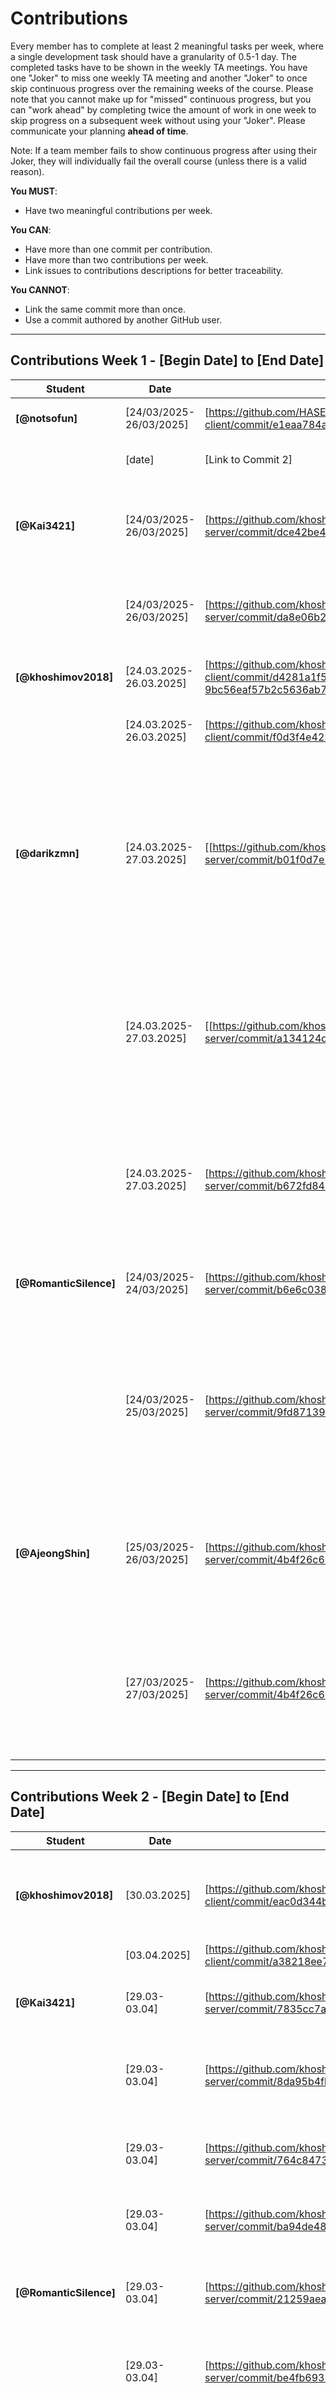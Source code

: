 # Contributions

Every member has to complete at least 2 meaningful tasks per week, where a
single development task should have a granularity of 0.5-1 day. The completed
tasks have to be shown in the weekly TA meetings. You have one "Joker" to miss
one weekly TA meeting and another "Joker" to once skip continuous progress over
the remaining weeks of the course. Please note that you cannot make up for
"missed" continuous progress, but you can "work ahead" by completing twice the
amount of work in one week to skip progress on a subsequent week without using
your "Joker". Please communicate your planning **ahead of time**.

Note: If a team member fails to show continuous progress after using their
Joker, they will individually fail the overall course (unless there is a valid
reason).

**You MUST**:

- Have two meaningful contributions per week.

**You CAN**:

- Have more than one commit per contribution.
- Have more than two contributions per week.
- Link issues to contributions descriptions for better traceability.

**You CANNOT**:

- Link the same commit more than once.
- Use a commit authored by another GitHub user.

---

## Contributions Week 1 - [Begin Date] to [End Date]

| **Student**        | **Date** | **Link to Commit** | **Description**                 | **Relevance**                       |
| ------------------ | -------- | ------------------ | ------------------------------- | ----------------------------------- |
| **[@notsofun]** | [24/03/2025-26/03/2025]   | [https://github.com/HASEL-UZH/sopra-fs25-template-client/commit/e1eaa784ad2a2663dde5721c789d1ee0e2843caa] | [Implemented framework of Chatting page] | [It is the key feature of our system.] |
|                    | [date]   | [Link to Commit 2] | [Brief description of the task] | [Why this contribution is relevant] |
| **[@Kai3421]** | [24/03/2025-26/03/2025]   | [https://github.com/khoshimov2018/sopra-fs25-group-38-server/commit/dce42be4bde09360e9fa9cbb7831968a48cf22c5] | [added MatchGetDTO, MatchPostDTO & adapted DTOMapper for basic matching services] | [Used to find matches] |
|                    | [24/03/2025-26/03/2025]   | [https://github.com/khoshimov2018/sopra-fs25-group-38-server/commit/da8e06b223c7a9fb90ec16b4aba2c8432ef386f7] | [added MatchRepo and adjusted Match.java to adhere to logic for matching ] | [logic for creating a match - if User1likedUser2 and vice versa its a match :) ] |
| **[@khoshimov2018]** | [24.03.2025-26.03.2025]   | [https://github.com/khoshimov2018/sopra-fs25-group-38-client/commit/d4281a1f56c5a717118ba5aa0f960ce3c1e25470#diff-9bc56eaf57b2c5636ab7404b9a18ec957a3aa46345de274effa96074f4646f10] | [I have updated the login and register flows] | [created the login register auth flow] |
|                    | [24.03.2025-26.03.2025]   | [https://github.com/khoshimov2018/sopra-fs25-group-38-client/commit/f0d3f4e4232e259ec6aa7e69d570df45a2ecab90] | [Cretaed Main page] | [Main page is where users can like and dislike the profiles] |
| **[@darikzmn]** | [24.03.2025-27.03.2025]   | [[https://github.com/khoshimov2018/sopra-fs25-group-38-server/commit/b01f0d7e77d6dc2d4183145c66b312d793436d81] | [Implemented user registration and login functionalities using email-based authentication, including secure password hashing and support for extended profile fields.] | [It fulfills the backend requirements of User Stories S1 (Registration) and S2 (Login).] |
|                    | [24.03.2025-27.03.2025]   | [[https://github.com/khoshimov2018/sopra-fs25-group-38-server/commit/a134124d76d856b0cf0ee41048057834e38ec8f9] | [Added logout functionality for users via POST /users/logout endpoint and implemented corresponding service method to update user status to OFFLINE.] | [It fulfills the backend requirements of User Story S3 (Logout).] |
|                    | [24.03.2025-27.03.2025]   | [https://github.com/khoshimov2018/sopra-fs25-group-38-server/commit/b672fd843aa2b4180e30d5d5fa906f5cb60a65d1] | [Added bio, updated fields and validation in UserPostDTO, DTOMapper and UserService for profile editing.] | [It fulfills the backend requirements of User Story S4 (Profile editing).] |
| **[@RomanticSilence]** | [24/03/2025-24/03/2025]   | [https://github.com/khoshimov2018/sopra-fs25-group-38-server/commit/b6e6c038d4bbfc5b2aceb9abaa4edac0d1ef3ea6] | [create the User entity, merge the profile attr.] | [keeping the same data structure is very important for backend development] |
|                    | [24/03/2025-25/03/2025]   | [https://github.com/khoshimov2018/sopra-fs25-group-38-server/commit/9fd871397b0d9f787bb09699475666e68d184d37] | [implement and refine all data schema(class)] | [Having the same data schema is essential, and should be implemented first, also part of the previous class UML class doesn't fit expectation, so it need to be refined] |
| **[@AjeongShin]** | [25/03/2025-26/03/2025]   | [https://github.com/khoshimov2018/sopra-fs25-group-38-server/commit/4b4f26c6359cb7c6ba7e0283067fdb0ca012143e] | [edited Course entity, added DTO and mapping logic, and implemented GET /courses endpoint to expose course list] | [Established the base structure to provide a consistent course list to the frontend and enable course-based user filtering] |
|                    | [27/03/2025-27/03/2025]   | [https://github.com/khoshimov2018/sopra-fs25-group-38-server/commit/4b4f26c6359cb7c6ba7e0283067fdb0ca012143e] | [implemented GET /students filtering by courseIds by adding service logic, and user mapping] | [Enabled course-based user matching by filtering students enrolled in all selected courses, laying the foundation for multi-criteria search.] |

---

## Contributions Week 2 - [Begin Date] to [End Date]

| **Student**        | **Date** | **Link to Commit** | **Description**                 | **Relevance**                       |
| ------------------ | -------- | ------------------ | ------------------------------- | ----------------------------------- |
| **[@khoshimov2018]** | [30.03.2025]   | [https://github.com/khoshimov2018/sopra-fs25-group-38-client/commit/eac0d344b7aaf70bcac358adc79ec03868c0bd81] | [Created Profile Page] | [This is where a user can see his profile and can edit page by pressing the button edit page] |
|                    | [03.04.2025]   | [https://github.com/khoshimov2018/sopra-fs25-group-38-client/commit/a38218ee70dcb869bd17ee9067d8c38ed5930944] | [Profile Page Edit] | [Users can edit their profile] |
| **[@Kai3421]**     | [29.03-03.04]   | [https://github.com/khoshimov2018/sopra-fs25-group-38-server/commit/7835cc7a9405da079bb06e6a2dacb7d4e5c176bf] | [add match_id for user through join column] | [important to find users with which other users are matched ] |
|                    | [29.03-03.04]   | [https://github.com/khoshimov2018/sopra-fs25-group-38-server/commit/8da95b4fb9bd7aa255accea987fc3b2679639798] | [added logic to fetch user ids in user service and added missing imports] | [need to fetch user ids for matches] |
|                    | [29.03-03.04]   | [https://github.com/khoshimov2018/sopra-fs25-group-38-server/commit/764c84736286e79dea1c2d148582cc4276a1a660] | [adjusted logic to only fetch user ids for ACCEPTED matches] | [should only be able to fetch the user ids for ACCEPTED machtes] |
|                    | [29.03-03.04]   | [https://github.com/khoshimov2018/sopra-fs25-group-38-server/commit/ba94de481e8f82f2e030c8799c16b86de04a1a99] | [adding logic to MatchPostDTO for matching] | [basis in order to match people] |
| **[@RomanticSilence]** | [29.03-03.04]   | [https://github.com/khoshimov2018/sopra-fs25-group-38-server/commit/21259aea8a440012e77d84cc9625431321e96998] | [create multiple entities & api for chatting system] | [this is the foundation of how the chatting information are saved and fetch] |
|                    | [29.03-03.04]   | [https://github.com/khoshimov2018/sopra-fs25-group-38-server/commit/be4fb693366226431855642cbfa01bc6f0cce8ec] | [build DTO for chatting system] | [essential for communication with the frontend for messaging] |
| **[@darikzmn]** | [29.03.2025-03.04.2025]   | [https://github.com/khoshimov2018/sopra-fs25-group-38-server/commit/a0127a7dfe7e94b0c4f189b02f0e515e8e3034cf] | [Implement user reporting and blocking functionality.] | [It fulfills the backend requirements of User Story S15 (Block and Report), without messaging and admin part.] |
|                    | [29.03.2025-03.04.2025]  | [https://github.com/khoshimov2018/sopra-fs25-group-38-server/commit/c021139395968bb1035ced6758a2782606b87b45] | [Enable users to select and update their courses during registration and profile editing.] | [Enabled course selection during user registration and profile editing by linking users to selected courses using JPA relations.] |
|                    | [29.03.2025-03.04.2025]  | [https://github.com/khoshimov2018/sopra-fs25-group-38-server/commit/87647428a1fefc46ae038efad1b680ef039c70bf)] | [Temporarily disabled failing tests by commenting out.] | [Temporarily disabled failing tests to enable successful backend build and deployment.] |
|                    | [29.03.2025-03.04.2025]  | [https://github.com/khoshimov2018/sopra-fs25-group-38-server/commit/8daaca8a251c273a6f9d9b9444f6721e40890e03] | [Commented out parts of the main codebase to temporarily bypass errors that were blocking deployment] | [It's allowing the frontend team to test, integrate and access endpoints.] |
| **[@githubUser5]** | [date]   | [Link to Commit 1] | [Brief description of the task] | [Why this contribution is relevant] |
|                    | [date]   | [Link to Commit 2] | [Brief description of the task] | [Why this contribution is relevant] |
| **[@AjeongShin]** | [29/03/2025-29/03/2025]   | [https://github.com/khoshimov2018/sopra-fs25-group-38-server/commit/29a6ffa0916376b5a8a7c7a002fbb5c32373180b] | [Implement GET /students endpoint with filtering by courseIds or availability] | [Enables flexible backend filtering to support dynamic frontend search features based on course or time availability] |
|                    | [02/04/2025-02/04/2025]   | [https://github.com/khoshimov2018/sopra-fs25-group-38-server/commit/507047fb05a8d2f6a44c51d93bff035124fd5ab7] | [Fix server build failure by adding missing @Id annotation to entity] | [Ensures that the application can compile and run successfully with proper JPA configuration] |
|                    | [02/04/2025-02/04/2025]   | [[https://github.com/khoshimov2018/sopra-fs25-group-38-server/commit/5f9cc61295b7568edd962a414334a78639d1fb81] | [Add unit tests for retrieving courses and filtering students by availability] | [Improves test coverage and ensures correct functionality for core GET endpoints] |
| **[@notsofun]** | [03.04.2025]   | [https://github.com/khoshimov2018/sopra-fs25-group-38-client/commit/9b26fd2490f872d884cbb036a4174ce12ef5ff0c] | [Implemented Chatting with AI advisor] | [This is key user story in our project.] |
 |                    | [03.04.2025]   | [https://github.com/khoshimov2018/sopra-fs25-group-38-client/commit/b1b3c896d4e111e6668e35f49929f6dabac1feeb] | [Implemened AI suggestions and scheduling redendered by Markdown] | [This is one key story in our project] |
 |                    | [03.04.2025]   | [https://github.com/khoshimov2018/sopra-fs25-group-38-client/commit/8dfcb08706ed5ad00db7ca1c08e441e7884d7bae] | [Implemened fetching matched users from backend and display in the chat windows] | [This is one key story in our project] |

---

## Contributions Week 3 - [Begin Date] to [End Date]
From Zhidian: Sorry for the inconvenience. For the commit after the email, I have already changed the name, but for the previous one, it remains as 友寄纪明.

| **Student**        | **Date** | **Link to Commit** | **Description**                 | **Relevance**                       |
| ------------------ | -------- | ------------------ | ------------------------------- | ----------------------------------- |
| **[@友寄纪明]** | [09.04.2025]   | [https://github.com/khoshimov2018/sopra-fs25-group-38-client/commit/17ab37368cc7d6141f4369ea286047e36cb50ce4] | [Modified logic of Chat to meet requirements of backedn that users can really chat on the page] | [To ensure that users could really chat once users could register.] |
| **[@notsofun]** | [10.04.2025]   | [https://github.com/khoshimov2018/sopra-fs25-group-38-client/commit/2ebaaf091a7766bab05628363a2e85dc178f1cb0] | [Allowing users to create a group] | [This is a key user story in our project] |
| **[@khoshimov2018]** | [08.04.2025-09.04.2025]   | [https://github.com/khoshimov2018/sopra-fs25-group-38-client/commit/2cc4e88ebcd400f0024355d7b92d9629960413e6] | [Fixed the issue in Registration UI which was updated by daria updated] | [Registration Form UI was not aligned and properly implemented, made it user friendly] |
|                    | [08.04.2025-10.04.2025]   | [https://github.com/khoshimov2018/sopra-fs25-group-38-client/commit/4748a659c375a5c78ced1269a3404ac4fdaa1c1d] | [Implemented Fetching user Profile] | [It is important to get the User info after registration and when user performs CRUD operation.] |
|                    | [08.04.2025-10.04.2025]   | [https://github.com/khoshimov2018/sopra-fs25-group-38-client/commit/dc0ba94da133f61ecbfd702d265dfa381e411cdc] | [Implemented User filter UI, Integrated server APIs and harmonized backend and frontend] | [Now we have proper User auth/ profile/edit/save profile picture upload flows] |
|                    | [10.04.2025]   | [https://github.com/khoshimov2018/sopra-fs25-group-38-server/commit/50640d05c5e16f6197bbfc144154cec0cf492352] | [Updated backend WebConfig, UserController, SecurityConfig, and UserService] | [Now we have proper CORS and token implementation] |
| **[@AjeongShin]** | [08.04.2025-09.04.2025]   | [https://github.com/khoshimov2018/sopra-fs25-group-38-server/commit/f8111b052272cf8b0295c27dc7a5f1f7bbedca72 , https://github.com/khoshimov2018/sopra-fs25-group-38-server/commit/5a0084c5fb9d62840f034aaa5a09f43690df5d8a, https://github.com/khoshimov2018/sopra-fs25-group-38-server/commit/2983070db8b1b77b528cc04229d8a7615f64748b] | [Resolved server-side 409 error by correctly parsing UserAvailability enum from frontend query parameters.] | [Enabled reliable filtering via enum binding, fixing type mismatches and restoring availability-based student search.] |
|                    | [08.04.2025-10.04.2025]   | [https://github.com/khoshimov2018/sopra-fs25-group-38-server/commit/a2a5aeae71ffa6e9d87f3c6ced5fadff9c0791b7, https://github.com/khoshimov2018/sopra-fs25-group-38-server/commit/b211e7e04003dc14ae2c9fee3c01c4399ac96709] | [Implemented API controller & integration tests verifying full user flow from registration to DB filtering, covering all logic for user stories #6, #8, and #9.] | [Ensures end-to-end reliability by testing real data persistence, user-course linkage, and availability-based filtering through actual service and DB layers.] |
|                    | [09.04.2025-10.04.2025]   | [https://github.com/khoshimov2018/sopra-fs25-group-38-server/commit/98a0938fea5cdd8b3e7ef75ceb50aff97c6b44e5, https://github.com/khoshimov2018/sopra-fs25-group-38-server/commit/1e24b071d2a30615ea8f6ae6be4a6ca9f12b9fd1, https://github.com/khoshimov2018/sopra-fs25-group-38-server/commit/e0e68473d30004511b8e8d6d555fc371124e3e1a] | [Fixed missing user-course linkage on registration, improved filtering to support all course-availability cases, and refined query to remove duplicates.] | [Ensures reliable user-course mapping, complete filtering support, and correct query results without duplicates.] |
|                    | [10.04.2025]   | [https://github.com/khoshimov2018/sopra-fs25-group-38-server/commit/02292642e6bda77e2738829431a1ebe4e1e20ae8, https://github.com/khoshimov2018/sopra-fs25-group-38-server/commit/fc5a5b2ec1cb388bf6b412f127d630361c672547] | [Implemented full user deletion flow with cascading cleanup of related entities and orphaned channels.] | [Ensures safe, consistent removal of user data across all related tables with proper repository and cascade handling.] |
 | **[@RomanticSilence]** | [05/04/2025-06/04/2025]   | [https://github.com/khoshimov2018/sopra-fs25-group-38-server/commit/9738885d850f4d3944de8b93ce7e99a3151a6615, https://github.com/khoshimov2018/sopra-fs25-group-38-server/commit/f5c682a37dcf20b75ef1d38ef21abdb1a260cde8] | [DTO & DTO mapper for chat system - 2 POST 2 GET request & repository.java] | [design 4 RESTFUL endpoints for chat system for implementing user story 13&14] |
|                    | [07/04/2025]   | [https://github.com/khoshimov2018/sopra-fs25-group-38-server/commit/5cdb4a9c8306b75c843f807f5f69b4c17f1ad9e4] | [implement and business logic for create channel & sending message & get chat history & get channels info.] | [ChatService: logic to implement user story 13&14] |
|                    | [07/04/2025 & 10/04/2025]   | [https://github.com/khoshimov2018/sopra-fs25-group-38-server/commit/2217d6313a011dc4df447657ae9dd73646a3302e, https://github.com/khoshimov2018/sopra-fs25-group-38-server/commit/1cf2f6e245ea2a0f0f591ff054fea2fe7f4804a0] | [implement the controller for chat system - 4 http request] | [this is to ensure the successful data transformation between client & service] |
|                    | [08/04/2025]   | [https://github.com/khoshimov2018/sopra-fs25-group-38-server/commit/1de5482c2e817cb98ba67b94cb3c2e189d75c8f4] | [test suite for chatService logic & implement logic for individual channel created after match] | [this tests are essential to make sure the chat logic meet our expectation] |
|                    | [09/04/2025]   | [https://github.com/khoshimov2018/sopra-fs25-group-38-server/commit/5928260669c6f9b12bf17ab11cb9dbc474145f7d] | [test suite for Chat RESTFUL Api] | [this tests are essential to make sure the restful api works as expected] |
 | **[@Kai3421]** | [05/04/2025-10/04/2025]   | [https://github.com/khoshimov2018/sopra-fs25-group-38-server/commit/053e00d9dfbc23f1fe64cae040d41aeb8bdef105] | [added MatchService which takes care of processing the like or dislike action of the user, checks for if match is already present and sets it as an ACCEPTED match if a user has already liked another user, checks if a user already has a REJECTED relation or adds a PENDING match if it has only been a one sided match] [this is important as it is the basis of our matchmaking application] |
|                    | [05/04/2025-10/04/2025]   |[https://github.com/khoshimov2018/sopra-fs25-group-38-server/commit/78eddb1d25633b9a4c0202c3785b00bd81383c2c] [added MatchController which exposes all endpoints for the matches, adjusted MatchRepository to handle searching for users for matches (not only Accepted matches), adjusted MatchRepository to create an individual chat channel for this accepted match] | [endpoints are relevant such that the front end can access the functions and create matches when clicking on "like button"] |
|                    | [05/04/2025-10/04/2025]   |[https://github.com/khoshimov2018/sopra-fs25-group-38-server/commit/62c011cc7061fc760d8375ca49850a0a7a7f8288] [added MatchController which exposes all endpoints for the matches, adjusted MatchRepository to handle searching for users for matches (not only Accepted matches), adjusted MatchRepository to create an individual chat channel for this accepted match] | [extensive tests gurantee the functionality of the application, adapted Dislike functionality helps with the issue that after REJECTED no new match could be created] |
 | **[@darikzmn]** | [07/04/2025-10/04/2025]   | [https://github.com/khoshimov2018/sopra-fs25-group-38-server/commit/c569c98403be391da01b2c181ad4b5af58deff8a] | [Fixing user registration, login, auth token handling and profile retrieval with integration tests.] | [Important to run tests to check that backend is working properly.] |
|                    | [08/04/2025-10/04/2025]  | [https://github.com/khoshimov2018/sopra-fs25-group-38-server/commit/90ce991915764bc783ddd5aa40da42a00c887eca] [https://github.com/khoshimov2018/sopra-fs25-group-38-server/commit/8f7cf6ae506946f89bba6c885b7898c877f666dd] [https://github.com/khoshimov2018/sopra-fs25-group-38-server/commit/4290322c5dd7b030d1d2cd419d557558bc7a0e6b]| [Refactored course assignment logic to  User-Course-Level and added DB initializer. Updated old logic for courses with the new one and setup Security and web configurators.] | [Every course need to have a level of knowledge for every user instead of global level of knowledge and courses should be predefined in DB for futher easy matching functionalities. CORS should allow access to be able to fetch from frontend.] |
|                    | [09/04/2025]  | [https://github.com/khoshimov2018/sopra-fs25-group-38-server/commit/c30b76ecacc77ec2ebb50af8cf446911eb6f3138] | [Test Report functionalities and refactor ReportController to use ReportBlockService and ReportDTO.] | [Fixing Report after testing to make sure that it works on backend side.] |
|                    | [10/04/2025] | [https://github.com/khoshimov2018/sopra-fs25-group-38-server/commit/98f0406ca4cc1caf8bad628504face1ca6ad275b] [https://github.com/khoshimov2018/sopra-fs25-group-38-server/commit/ee34632f2c9e1a4eab3fb1be65bb58ff4cb695bd]| [Updated fields in UserGetDTO and mapper for GET /users/{id} to fetch user data.] | [Adding all the needed data fo fetching from frontend for user profile.] |
|                    | [08/04/2025-09/04/2025] | [https://github.com/khoshimov2018/sopra-fs25-group-38-client/commit/9c7d63fe8261af7c9c26da7a6539390f5a1dba5f] [https://github.com/khoshimov2018/sopra-fs25-group-38-client/commit/e5919c61ac6bbfa3c30c731c71f6d1f141a2472f]| [Added course selection and study level fields to registration form in frontend and adjusted endpoints.] | [Allowed to have working app on the steps of registration, login, logout for frontend.] |
---

## Contributions Week 4 - [Begin Date] to [End Date]


| **Student**        | **Date** | **Link to Commit** | **Description**                 | **Relevance**                       |
| ------------------ | -------- | ------------------ | ------------------------------- | ----------------------------------- |
| **[@khoshimov2018]** | [17.04.2025]   | [https://github.com/khoshimov2018/sopra-fs25-group-38-client/commit/e897ca1d3d673ba8f128ba55ff0fb43bef6f9bfe] | [Fixed bugs and issues] | [This is important for users to properly logout and for deployment] |
|                  | [17.04.2025]   | [https://github.com/khoshimov2018/sopra-fs25-group-38-client/commit/22d032a808a2413bdc7309c079abe95475aef7da] | [Delete Account api integration, Profile page UI fixes, Main page UI fixes, Filters UI Fixes] | [Users now can delete their account] |
|                  | [17.04.2025]   | [https://github.com/khoshimov2018/sopra-fs25-group-38-client/commit/7f727f1e8c1e46ab9bfa9980206dc4f3470f5a32] | [Rendering issues fixed] | [Rendiring issues are fixed in Main page and student filters page] |
|                  | [17.04.2025]   | [https://github.com/khoshimov2018/sopra-fs25-group-38-client/commit/e05df6bd919582ff0fe551c3936d7ae7cab17b33] | [Refactored Main page] | [Main page code is refactored] |
|                  | [17.04.2025]   | [https://github.com/khoshimov2018/sopra-fs25-group-38-client/commit/e05df6bd919582ff0fe551c3936d7ae7cab17b33] | [Minor Fixes] | [Debugging and minor logic fixes] |
| **[@notsofun]** | [16.04.2025]   | [https://github.com/khoshimov2018/sopra-fs25-group-38-client/commit/d46ce7b18116a4c03e91c898580fd09686fda72b] | [Fixed bugs in chatting and creating groups] | [This is a key user story in our project] |
|  | [17.04.2025]   | [https://github.com/khoshimov2018/sopra-fs25-group-38-client/commit/c1b73e5bbf2c512e4b8fb424c9500e0687bbc3e6] | [Fixed bugs in dynamic routing of redirecting to chat page] | [This is a key user story in our project] |
|  | [17.04.2025]   | [https://github.com/khoshimov2018/sopra-fs25-group-38-client/commit/c1b73e5bbf2c512e4b8fb424c9500e0687bbc3e6] | [Implemented typing indicator and updating group members] | [This is a key user story in our project] |
|  | [17.04.2025]   | [https://github.com/khoshimov2018/sopra-fs25-group-38-client/commit/3702a049473aec86c867a6bbdac5018948722da5] | [Fixed bugs in typing indicator and redirecting] | [This is a key user story in our project] |
| **[@RomanticSilence]** | [13/04/2025]   | [https://github.com/khoshimov2018/sopra-fs25-group-38-server/commit/9c7535753d8a29ce48790c19c5281d48c6ca383c] | [entity & controller & service  for Chat typing indicator & user status - implementation of S16] | [essential for implementing user story 16] |
|                    | [14/04/2025]   | [https://github.com/khoshimov2018/sopra-fs25-group-38-server/commit/73d2a4bf3bec16564fc9a9f8fa9a9db4adc263dd] | [test suite for typing indicator & user status for user story 16] | [To make sure the api and logic work as expected] |
|                    | [15/04/2025]   | [https://github.com/khoshimov2018/sopra-fs25-group-38-server/commit/f1a1c5d304a3382376fc336c94bd65b1296a4589] | [implement a method for deleting the existing channel between users after block & a test suite for it] | [Essential logic for block functionality] |
|                    | [16/04/2025]   | [https://github.com/khoshimov2018/sopra-fs25-group-38-server/commit/52a2a842009310f9016388c0b3ad50f19a01dede] | [fixed a logical issue, avoid creating multiple individual channel between the same users] | [Essential for the correct behavior of creating a chat]|
|                    | [17/04/2025]   | [https://github.com/khoshimov2018/sopra-fs25-group-38-server/commit/0eeb1b11c4efbb753c42c5c83967a3012a7eac1e] | [design a new endpoints & write a logic to update a group channel & write a test suite for it] | [Important to build a functioning group chat system as required in user story 14]|
| **[@AjeongShin]** | [16.04.2025-17.04.2025]   | [https://github.com/khoshimov2018/sopra-fs25-group-38-client/commit/8137242ee5e893838124302b885d48192a2ee7ff, https://github.com/khoshimov2018/sopra-fs25-group-38-server/commit/2f7a73534f090a053178b98f4c58c387df48f9e2] | [fix: support matchAny=true for multi-course student filtering] | [Enables partial course overlap filtering across frontend/backend for flexible matching] |
|                    | [16.04.2025-17.04.2025]   | [https://github.com/khoshimov2018/sopra-fs25-group-38-client/commit/7f8642343b5ddcaa6cd59b0e2ab17c8122f2a08d] | [fix: synchronize filter state and query parameters for accurate user fetching] | [Resolves missing query params and ensures reliable filtering behavior] |
|                    | [16.04.2025-17.04.2025]   | [https://github.com/khoshimov2018/sopra-fs25-group-38-client/commit/ef445f07ba7f7a05a1f1cbccd24107b21e7d5002, https://github.com/khoshimov2018/sopra-fs25-group-38-server/commit/cb732ccc078e4055d0c944e049c16c229229ae3a] | [fix: exclude admin users from match results on both client and server] | [Prevents admin accounts from entering the matching pipeline, maintaining match integrity] |
|                    | [15.04.2025-16.04.2025]   | [https://github.com/khoshimov2018/sopra-fs25-group-38-server/commit/3d2db3ebf28a0d7bd2ebc953205e28627fda41a3] | [fix: remove duplicate course registration, add admin-only user deletion endpoint] | [Improves data consistency and backend control for user/course operations] |
|                    | [14.04.2025]   | [https://github.com/khoshimov2018/sopra-fs25-group-38-server/commit/f1ce8f966888b3a7d20d5a6cafecddf0b46a9f87] | [feat: implement cascade deletion for all user-related entities with full test coverage] | [Ensures referential integrity and prevents orphaned data upon user deletion] |
| **[@Kai3421]** | [11.04.2025-15.04.2025]   | [https://github.com/khoshimov2018/sopra-fs25-group-38-client/commit/b2efdca5d81fb639fa04eb72bf91e3a446d556c8] | [integration of fetching users from database, fixed lots of issues with fetching data in wrong format, added dynamic liking - i.e. it sends requests to database using exposed endpoints, adjusted ApiServices to match the backend, adjusted View and EditProfile due to availability and Bio ediditing issues] [through integration front end can access backend methods and make use of persistent database] |
|                    | [11.04.2025-15.04.2025]   | [https://github.com/khoshimov2018/sopra-fs25-group-38-client/commit/ad89b99bd40c4a54cabfbe1d478bbe450c862ab4] | [full working integration of fetching users, filtering users and matching, lots of small bug fixes, added the page after going through all users that indicates this and allows to refresh users and adapt filtering, changed logic in filtering to match that of the user stories] [through integration front end can access backend methods and make use of persistent database]|
| **[@darikzmn]** | [14.04.2025-17.04.2025]   | [https://github.com/khoshimov2018/sopra-fs25-group-38-client/commit/56959a1f0a6420c9f42caebe79062896cfbee65f] [https://github.com/khoshimov2018/sopra-fs25-group-38-client/commit/b6b932af6572d4d4a613c67dad44f78bf88d8b9a] | [integration of profile editing on the frontend, enabling users to update their details, select courses with knowledge levels, and upload profile pictures. I also added logout functionality that updates the user’s status and token in the backend] | [now fully functional and essential for enabling personalized user experiences and secure session management] |
|                    | [14.04.2025-17.04.2025]  | [https://github.com/khoshimov2018/sopra-fs25-group-38-server/commit/fa7c68ebea9b6cd4479affbe916e2782708ce56e] [https://github.com/khoshimov2018/sopra-fs25-group-38-server/commit/6afbf3b11e752cec9cc812c0623f67a3683feba8] [https://github.com/khoshimov2018/sopra-fs25-group-38-server/commit/c952c63904bd31fec619ad30b69152036a28c03b] [https://github.com/khoshimov2018/sopra-fs25-group-38-server/commit/d70dcb86f0f8b8209e1039edd5714bd26b4b027e] [https://github.com/khoshimov2018/sopra-fs25-group-38-server/commit/37af2f8ba7baeb04c3e11c3a10daa29a3c225eb7] [https://github.com/khoshimov2018/sopra-fs25-group-38-server/commit/36d347548a8e5651af3fdb127b9f226fbf2c0a34]| [Extended and refactored backend logic to support profile updates, logout handling, and user blocking/reporting with match and chat deletion. All of these are supported by backend tests to ensure correctness and reliability.] | [These features are vital for user management and safety, and their tested implementation ensures the stability and progress of the application.] |


---

## Contributions Week 5 - [21.04.2025] to [02.05.2025]
| **Student**        | **Date** | **Link to Commit** | **Description**                 | **Relevance**                       |
| ------------------ | -------- | ------------------ | ------------------------------- | ----------------------------------- |
| **[@khoshimov2018]** | [01.05.2025]   | [https://github.com/khoshimov2018/sopra-fs25-group-38-server/commit/07a440086b2e60b5be724c695a45aaa555ac9352][https://github.com/khoshimov2018/sopra-fs25-group-38-server/commit/21068f98c1761edb175e9e997cfe6d91d2ef3c16][https://github.com/khoshimov2018/sopra-fs25-group-38-server/commit/0a63b10d703c7b76fa32ac0befab11614545ca9b][https://github.com/khoshimov2018/sopra-fs25-group-38-server/commit/dde3635efa805286ec8ef52e53c7381b61bc4534][https://github.com/khoshimov2018/sopra-fs25-group-38-server/commit/a09f22dd38f89f5357783215b11d54438900580d][https://github.com/khoshimov2018/sopra-fs25-group-38-server/commit/85cbf41b4184ceeef6262990bf34fcac2bcd79f5] | [Server SonarQube Issues Fixed] | [This is improtatnt to Pass the course requirements] |
|  | [01.05.2025]   | [https://github.com/khoshimov2018/sopra-fs25-group-38-client/commit/2382fe3e4fcfcf468954e4b9cc2ff8390e477d7e][https://github.com/khoshimov2018/sopra-fs25-group-38-client/commit/09444472f58758f405bd28e981d144bf2de46c06] | [Frontend Sonraqube Issues Fixed] | [This is improtant to Pass one of the criteria of the project] |
| **[@notsofun]** | [23.04.2025]   | [https://github.com/khoshimov2018/sopra-fs25-group-38-client/commit/c18af8f16403d314ed19114e7a893aaa3619c1fb] | [Implemented block and report, then fixed bugs in sending messages] | [This is a key user story in our project] |
|  | [23.04.2025]   | [https://github.com/khoshimov2018/sopra-fs25-group-38-client/commit/41f1a883002feedeaac8207f1dbfd3cf23c8ce44] | [Trying to solve dynamic routing of chat page] | [This is a key user story in our project] |
|  | [24.04.2025]   | [https://github.com/khoshimov2018/sopra-fs25-group-38-client/commit/c9eefc4d7bcd4cc7b028f0236e5ce3cce0e98cf3] | [Fixed bugs in accessing chat page from main page in local and deployed environment.] | [This is a key user story in our project] |
|  | [24.04.2025]   | [https://github.com/khoshimov2018/sopra-fs25-group-38-client/commit/c08e8b4ee902af7aab41a9eb849b9311a1ed7588] | [Fixed bugs in creating groups and improved experiences of blocking users .etc] | [This is a key user story in our project] |
|  | [25.04.2025]   | [https://github.com/khoshimov2018/sopra-fs25-group-38-client/commit/29aa1726239099b01f524b8043691e046c3d9852] | [Fixed bugs in creating groups and Supporting showing images] | [This is a key user story in our project] |
| **[@AjeongShin]** | [25.04.2025]   | [https://github.com/khoshimov2018/sopra-fs25-group-38-server/commit/e01dc48f58474a2337781514225184e30cbc0b91] | [backend_feat(block): expose admin API for blocked users retrieval] | [Enable admin to fetch all blocked user relationships securely] |
|                    | [25.04.2025]   | [https://github.com/khoshimov2018/sopra-fs25-group-38-client/commit/e3df6b0820534381612c79367c5fc0ff76888298] | [frontend_feat(admin): implement admin dashboard for user moderation] | [Allow admin to manage reported and blocked users through UI]  |
|                    | [26.04.2025]   | [https://github.com/khoshimov2018/sopra-fs25-group-38-client/commit/c5b5f601ad00233ea69da6ae06d35da10898dbcd] | [front_refactor(admin): map user IDs to usernames for clarity] | [Improve admin page readability by resolving ID-only confusion]  |
|                    | [26.04.2025-27.04.2025]   | [https://github.com/khoshimov2018/sopra-fs25-group-38-client/commit/053f1c1c0ee5a469003b82580252aa00ea7bb0fd] | [front_feat+fix(admin): implement profile modal, block sync fix, UI consistency, modal refactor]  | [Enhance usability by enabling inline profile viewing, ensuring real-time UI updates, and standardizing modal interactions] |
---

## Contributions Week 6 - [Begin Date] to [End Date]

_Continue with the same table format as above._
